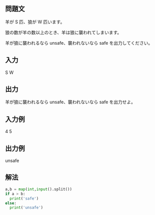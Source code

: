 ## 問題文
羊が 
S 匹、狼が 
W 匹います。  

狼の数が羊の数以上のとき、羊は狼に襲われてしまいます。  

羊が狼に襲われるなら unsafe、襲われないなら safe を出力してください。  
## 入力
S W
## 出力
羊が狼に襲われるなら unsafe、襲われないなら safe を出力せよ。
## 入力例
4 5
## 出力例
unsafe
## 解法

```python
a,b = map(int,input().split())
if a > b:
  print('safe')
else:
  print('unsafe')